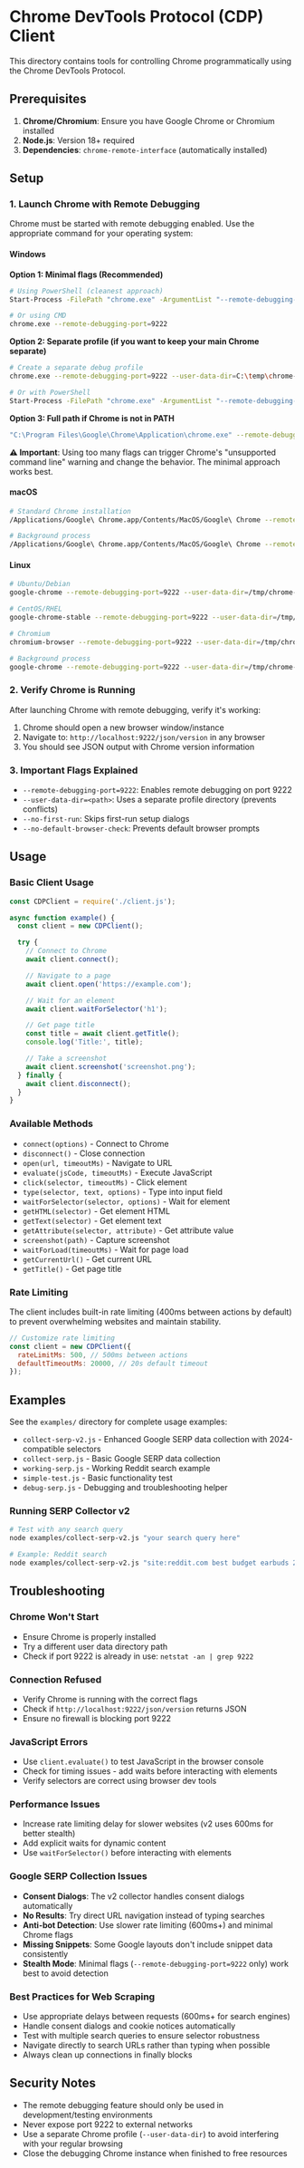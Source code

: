 # Chrome DevTools Protocol (CDP) Client

This directory contains tools for controlling Chrome programmatically using the Chrome DevTools Protocol.

## Prerequisites

1. **Chrome/Chromium**: Ensure you have Google Chrome or Chromium installed
2. **Node.js**: Version 18+ required
3. **Dependencies**: `chrome-remote-interface` (automatically installed)

## Setup

### 1. Launch Chrome with Remote Debugging

Chrome must be started with remote debugging enabled. Use the appropriate command for your operating system:

#### Windows

**Option 1: Minimal flags (Recommended)**

```bash
# Using PowerShell (cleanest approach)
Start-Process -FilePath "chrome.exe" -ArgumentList "--remote-debugging-port=9222"

# Or using CMD
chrome.exe --remote-debugging-port=9222
```

**Option 2: Separate profile (if you want to keep your main Chrome separate)**

```bash
# Create a separate debug profile
chrome.exe --remote-debugging-port=9222 --user-data-dir=C:\temp\chrome-debug

# Or with PowerShell
Start-Process -FilePath "chrome.exe" -ArgumentList "--remote-debugging-port=9222", "--user-data-dir=C:\temp\chrome-debug"
```

**Option 3: Full path if Chrome is not in PATH**

```bash
"C:\Program Files\Google\Chrome\Application\chrome.exe" --remote-debugging-port=9222
```

**⚠️ Important**: Using too many flags can trigger Chrome's "unsupported command line" warning and change the behavior. The minimal approach works best.

#### macOS

```bash
# Standard Chrome installation
/Applications/Google\ Chrome.app/Contents/MacOS/Google\ Chrome --remote-debugging-port=9222 --user-data-dir=/tmp/chrome-debug --no-first-run --no-default-browser-check

# Background process
/Applications/Google\ Chrome.app/Contents/MacOS/Google\ Chrome --remote-debugging-port=9222 --user-data-dir=/tmp/chrome-debug --no-first-run --no-default-browser-check &
```

#### Linux

```bash
# Ubuntu/Debian
google-chrome --remote-debugging-port=9222 --user-data-dir=/tmp/chrome-debug --no-first-run --no-default-browser-check

# CentOS/RHEL
google-chrome-stable --remote-debugging-port=9222 --user-data-dir=/tmp/chrome-debug --no-first-run --no-default-browser-check

# Chromium
chromium-browser --remote-debugging-port=9222 --user-data-dir=/tmp/chrome-debug --no-first-run --no-default-browser-check

# Background process
google-chrome --remote-debugging-port=9222 --user-data-dir=/tmp/chrome-debug --no-first-run --no-default-browser-check &
```

### 2. Verify Chrome is Running

After launching Chrome with remote debugging, verify it's working:

1. Chrome should open a new browser window/instance
2. Navigate to: `http://localhost:9222/json/version` in any browser
3. You should see JSON output with Chrome version information

### 3. Important Flags Explained

- `--remote-debugging-port=9222`: Enables remote debugging on port 9222
- `--user-data-dir=<path>`: Uses a separate profile directory (prevents conflicts)
- `--no-first-run`: Skips first-run setup dialogs
- `--no-default-browser-check`: Prevents default browser prompts

## Usage

### Basic Client Usage

```javascript
const CDPClient = require('./client.js');

async function example() {
  const client = new CDPClient();

  try {
    // Connect to Chrome
    await client.connect();

    // Navigate to a page
    await client.open('https://example.com');

    // Wait for an element
    await client.waitForSelector('h1');

    // Get page title
    const title = await client.getTitle();
    console.log('Title:', title);

    // Take a screenshot
    await client.screenshot('screenshot.png');
  } finally {
    await client.disconnect();
  }
}
```

### Available Methods

- `connect(options)` - Connect to Chrome
- `disconnect()` - Close connection
- `open(url, timeoutMs)` - Navigate to URL
- `evaluate(jsCode, timeoutMs)` - Execute JavaScript
- `click(selector, timeoutMs)` - Click element
- `type(selector, text, options)` - Type into input field
- `waitForSelector(selector, options)` - Wait for element
- `getHTML(selector)` - Get element HTML
- `getText(selector)` - Get element text
- `getAttribute(selector, attribute)` - Get attribute value
- `screenshot(path)` - Capture screenshot
- `waitForLoad(timeoutMs)` - Wait for page load
- `getCurrentUrl()` - Get current URL
- `getTitle()` - Get page title

### Rate Limiting

The client includes built-in rate limiting (400ms between actions by default) to prevent overwhelming websites and maintain stability.

```javascript
// Customize rate limiting
const client = new CDPClient({
  rateLimitMs: 500, // 500ms between actions
  defaultTimeoutMs: 20000, // 20s default timeout
});
```

## Examples

See the `examples/` directory for complete usage examples:

- `collect-serp-v2.js` - Enhanced Google SERP data collection with 2024-compatible selectors
- `collect-serp.js` - Basic Google SERP data collection
- `working-serp.js` - Working Reddit search example
- `simple-test.js` - Basic functionality test
- `debug-serp.js` - Debugging and troubleshooting helper

### Running SERP Collector v2

```bash
# Test with any search query
node examples/collect-serp-v2.js "your search query here"

# Example: Reddit search
node examples/collect-serp-v2.js "site:reddit.com best budget earbuds 2025"
```

## Troubleshooting

### Chrome Won't Start

- Ensure Chrome is properly installed
- Try a different user data directory path
- Check if port 9222 is already in use: `netstat -an | grep 9222`

### Connection Refused

- Verify Chrome is running with the correct flags
- Check if `http://localhost:9222/json/version` returns JSON
- Ensure no firewall is blocking port 9222

### JavaScript Errors

- Use `client.evaluate()` to test JavaScript in the browser console
- Check for timing issues - add waits before interacting with elements
- Verify selectors are correct using browser dev tools

### Performance Issues

- Increase rate limiting delay for slower websites (v2 uses 600ms for better stealth)
- Add explicit waits for dynamic content
- Use `waitForSelector()` before interacting with elements

### Google SERP Collection Issues

- **Consent Dialogs**: The v2 collector handles consent dialogs automatically
- **No Results**: Try direct URL navigation instead of typing searches
- **Anti-bot Detection**: Use slower rate limiting (600ms+) and minimal Chrome flags
- **Missing Snippets**: Some Google layouts don't include snippet data consistently
- **Stealth Mode**: Minimal flags (`--remote-debugging-port=9222` only) work best to avoid detection

### Best Practices for Web Scraping

- Use appropriate delays between requests (600ms+ for search engines)
- Handle consent dialogs and cookie notices automatically
- Test with multiple search queries to ensure selector robustness
- Navigate directly to search URLs rather than typing when possible
- Always clean up connections in finally blocks

## Security Notes

- The remote debugging feature should only be used in development/testing environments
- Never expose port 9222 to external networks
- Use a separate Chrome profile (`--user-data-dir`) to avoid interfering with your regular browsing
- Close the debugging Chrome instance when finished to free resources
